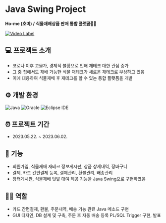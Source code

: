 # Java Swing Project
**Ho-me (호미) / 식물재배상품 판매 통합 플랫폼👩‍🌾**

[![Video Label](http://img.youtube.com/vi/d-W_qEYYTWM/0.jpg)](https://youtu.be/d-W_qEYYTWM)

## 💻 프로젝트 소개
* 코로나 이후 고물가, 경제적 불황으로 인해 재테크 대한 관심 증가
* 그 중 집에서도 재배 가능한 식물 재테크가 새로운 재테크로 부상하고 있음
* 이에 대응하여 식물재배 후 재테크를 할 수 있는 통합 플랫폼을 개발

## ⚙️ 개발 환경
![Java](https://img.shields.io/badge/Java-007396.svg?&style=for-the-badge&logo=Java&logoColor=white)
![Oracle](https://img.shields.io/badge/Oracle-F80000.svg?&style=for-the-badge&logo=Java&logoColor=white)
![Eclipse IDE](https://img.shields.io/badge/Eclipse%20IDE-2C2255.svg?&style=for-the-badge&logo=Eclipse%20IDE&logoColor=white)

## ⏰ 프로젝트 기간
* 2023.05.22. ~ 2023.06.02.

## 📌 기능
* 회원가입, 식물재배 재테크 정보게시판, 상품 상세내역, 장바구니
* 결제, 카드 간편결제 등록, 결제관리, 환불관리, 배송관리
* 장터게시판, 식물재배 텃밭 대여 제공 기능을 Java Swing으로 구현하였음

## 👩‍💻 역할
* 카드 간편결제, 환불, 주문내역, 배송 기능 관련 Java 메소드 구현
* GUI 디자인, DB 설계 및 구축, 주문 후 자동 배송 등록 PL/SQL Trigger 구현, 발표

